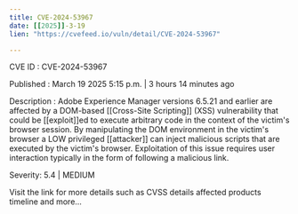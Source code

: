 ```yaml
---
title: CVE-2024-53967
date: [[2025]]-3-19
lien: "https://cvefeed.io/vuln/detail/CVE-2024-53967"

---
```


CVE ID : CVE-2024-53967

Published :  March 19
2025
5:15 p.m. | 3 hours
14 minutes ago

Description : Adobe Experience Manager versions 6.5.21 and earlier are affected by a DOM-based [[Cross-Site Scripting]] (XSS) vulnerability that could be [[exploit]]ed to execute arbitrary code in the context of the victim's browser session. By manipulating the DOM environment in the victim's browser
a LOW privileged [[attacker]] can inject malicious scripts that are executed by the victim's browser. Exploitation of this issue requires user interaction
typically in the form of following a malicious link.

Severity: 5.4 | MEDIUM

Visit the link for more details
such as CVSS details
affected products
timeline
and more...
